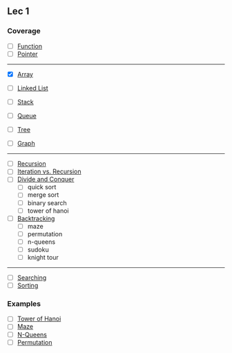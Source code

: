 ## Lec 1

### Coverage

- [ ] [Function](../paves/basics/function.md)
- [ ] [Pointer](../paves/basics/pointer.md)

---

- [x] [Array](../paves/data_structure/array.md)
- [ ] [Linked List](../paves/data_structure/linked-list.md)
- [ ] [Stack](../paves/data_structure/stack.md)
- [ ] [Queue](../paves/data_structure/queue.md)

- [ ] [Tree](../paves/data_structure/tree.md)
- [ ] [Graph](../paves/data_structure/graph.md)

---

- [ ] [Recursion](../paves/methodology/recursion.md)
- [ ] [Iteration vs. Recursion](../paves/methodology/iteration_vs_recursion.md)
- [ ] [Divide and Conquer](../paves/methodology/divide_n_conquer.md)
  - [ ] quick sort
  - [ ] merge sort
  - [ ] binary search
  - [ ] tower of hanoi
- [ ] [Backtracking](../paves/methodology/backtracking.md)
  - [ ] maze
  - [ ] permutation
  - [ ] n-queens
  - [ ] sudoku
  - [ ] knight tour

---

- [ ] [Searching](../paves/algorithms/searching.md)
- [ ] [Sorting](../paves/algorithms/sorting.md)

### Examples

- [ ] [Tower of Hanoi](../code/examples/tower_of_hanoi.md)
- [ ] [Maze](../code/examples/maze.md)
- [ ] [N-Queens](../code/examples/n-queens.md)
- [ ] [Permutation](../code/examples/permutation.md)